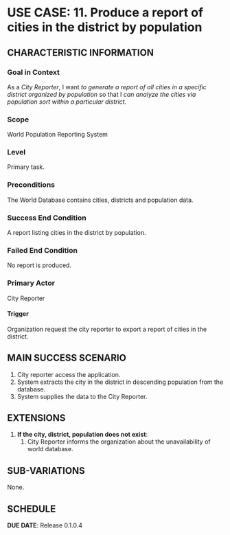 # USE CASE: 11. Produce a report of cities in the district by population

## CHARACTERISTIC INFORMATION

### Goal in Context
As a *City Reporter*, I want *to generate a report of all cities in a specific district organized by population* so that I *can analyze the cities via population sort within a particular district.*

### Scope
World Population Reporting System

### Level
Primary task.

### Preconditions
The World Database contains cities, districts and population data.

### Success End Condition
A report listing cities in the district by population.

### Failed End Condition
No report is produced.

### Primary Actor
City Reporter

#### Trigger
Organization request the city reporter to export a report of cities in the district.

## MAIN SUCCESS SCENARIO
1. City reporter access the application.
2. System extracts the city in the district in descending population from the database.
3. System supplies the data to the City Reporter.

## EXTENSIONS
1. **If the city, district, population does not exist**:
    1. City Reporter informs the organization about the unavailability of world database.

## SUB-VARIATIONS
None.

## SCHEDULE
**DUE DATE**: Release 0.1.0.4